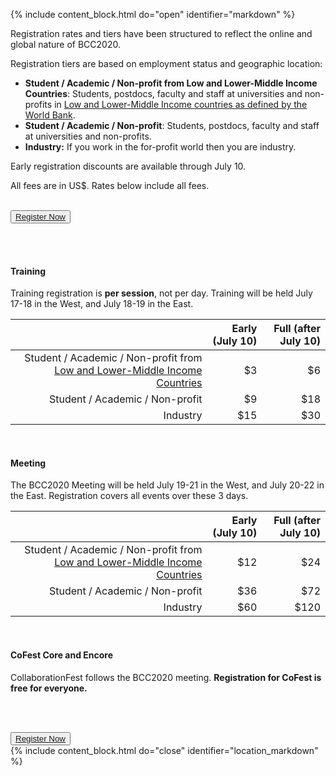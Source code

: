 <!--Important for markdown to render! Also make sure the page has a .md extension-->
{% include content_block.html do="open" identifier="markdown" %} <div markdown="1">

Registration rates and tiers have been structured to reflect the online and global nature of BCC2020. 

Registration tiers are based on employment status and geographic location:

* **Student / Academic / Non-profit from Low and Lower-Middle Income Countries**: Students, postdocs, faculty and staff at universities and non-profits in [Low and Lower-Middle Income countries as defined by the World Bank](https://datahelpdesk.worldbank.org/knowledgebase/articles/906519-world-bank-country-and-lending-groups).
* **Student / Academic / Non-profit**: Students, postdocs, faculty and staff at universities and non-profits.  
* **Industry:** If you work in the for-profit world then you are industry. 

Early registration discounts are available through July 10.

All fees are in US$.  Rates below include all fees.

<br />
<div class="text-center"><button type="button" class="btn btn-info lead"><a href="https://bcc2020-register.eventbrite.com">Register Now</a></button></div>

<br /><br />

#### Training

Training registration is **per session**, not per day.
Training will be held July 17-18 in the West, and July 18-19 in the East.

| | Early (July 10) | Full (after July 10) |
| ---: | ---: | ---: |
| Student / Academic / Non-profit from [Low and Lower-Middle Income Countries](https://datahelpdesk.worldbank.org/knowledgebase/articles/906519-world-bank-country-and-lending-groups) | $3 | $6 |
| Student / Academic / Non-profit | $9 | $18 |
| Industry | $15 | $30 |

<br />

#### Meeting

The BCC2020 Meeting will be held July 19-21 in the West, and July 20-22 in the East.  Registration covers all events over these 3 days.

| | Early (July 10) | Full (after July 10) |
| ---: | ---: | ---: |
| Student / Academic / Non-profit from [Low and Lower-Middle Income Countries](https://datahelpdesk.worldbank.org/knowledgebase/articles/906519-world-bank-country-and-lending-groups) | $12 | $24 |
| Student / Academic / Non-profit | $36 | $72 |
| Industry | $60 | $120 |

<br />

#### CoFest Core and Encore

CollaborationFest follows the BCC2020 meeting. **Registration for CoFest is free for everyone.**

<br /><br />

<div class="text-center"><button type="button" class="btn btn-info lead"><a href="https://bcc2020-register.eventbrite.com">Register Now</a></button></div>


<!--Important for markdown to render! -->
</div> {% include content_block.html do="close" identifier="location_markdown" %}
